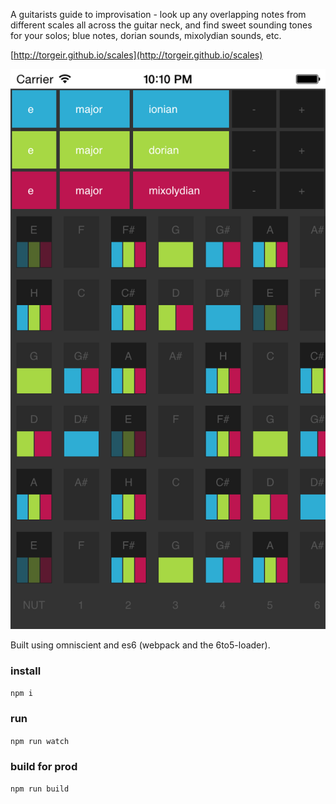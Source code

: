 A guitarists guide to improvisation - look up any overlapping notes from different scales all across the guitar neck, and find sweet sounding tones for your solos; blue notes, dorian sounds, mixolydian sounds, etc.

[http://torgeir.github.io/scales](http://torgeir.github.io/scales)

![Example](example.png)

Built using omniscient and es6 (webpack and the 6to5-loader).

### install

`npm i`

### run

`npm run watch`

### build for prod

`npm run build`
